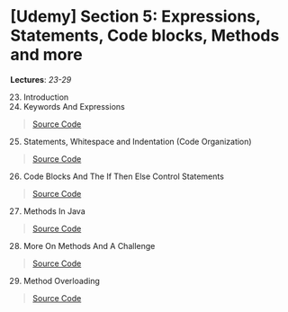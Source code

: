 # [Udemy] Section 5: Expressions, Statements, Code blocks, Methods and more

__Lectures__: *23-29*

23. Introduction
24. Keywords And Expressions
>   [Source Code](23-24-Keywords_And_Expressions/src/com/rajatsachdeva)
25. Statements, Whitespace and Indentation (Code Organization)
>   [Source Code](25-Statements_Whitespace_and_Indentation/src/com/rajatsachdeva)
26. Code Blocks And The If Then Else Control Statements
>   [Source Code](26-Code_Blocks_And_The_If_Then_Else_Control_Statements/src/com/rajatsachdeva)
27. Methods In Java
>   [Source Code](27-Methods_In_Java/src/com/rajatsachdeva)
28. More On Methods And A Challenge
>   [Source Code](28-More_On_Methods)
29. Method Overloading
>   [Source Code](29-Method_Overloading/src/com/rajatsachdeva)
